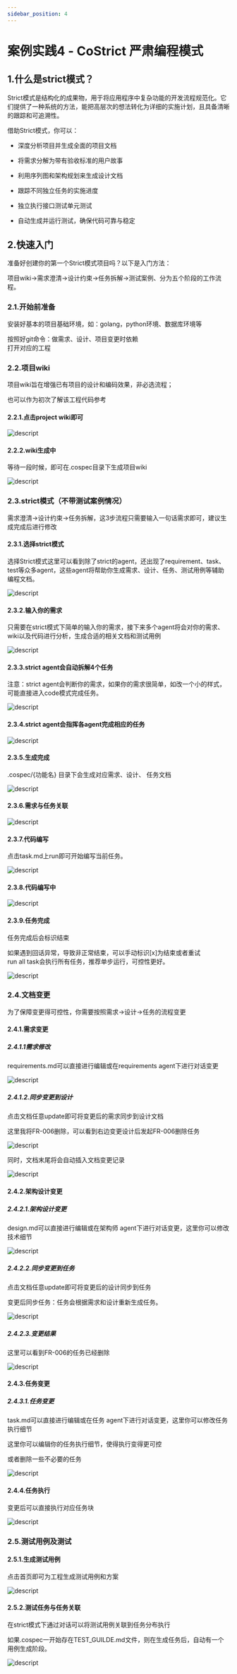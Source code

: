 ```yaml
---
sidebar_position: 4
---
```


# 案例实践4 - CoStrict 严肃编程模式

## 1.什么是strict模式？

Strict模式是结构化的成果物，用于将应用程序中复杂功能的开发流程规范化。它们提供了一种系统的方法，能把高层次的想法转化为详细的实施计划，且具备清晰的跟踪和可追溯性。

借助Strict模式，你可以：

- 深度分析项目并生成全面的项目文档

- 将需求分解为带有验收标准的用户故事

- 利用序列图和架构规划来生成设计文档

- 跟踪不同独立任务的实施进度

- 独立执行接口测试单元测试

- 自动生成并运行测试，确保代码可靠与稳定

## 2.快速入门

准备好创建你的第一个Strict模式项目吗？以下是入门方法：

项目wiki→需求澄清→设计约束→任务拆解→测试案例、分为五个阶段的工作流程。

### 2.1.开始前准备

安装好基本的项目基础环境，如：golang，python环境、数据库环境等

按照好git命令：做需求、设计、项目变更时依赖\
打开对应的工程

### 2.2.项目wiki

项目wiki旨在增强已有项目的设计和编码效果，非必选流程；

也可以作为初次了解该工程代码参考

#### 2.2.1.点击project wiki即可

![descript](./img/manual/image1.png)

#### 2.2.2.wiki生成中

等待一段时候，即可在.cospec目录下生成项目wiki

![descript](./img/manual/image2.png)

### 2.3.strict模式（不带测试案例情况）

需求澄清→设计约束→任务拆解，这3步流程只需要输入一句话需求即可，建议生成完成后进行修改

#### 2.3.1.选择strict模式

选择Strict模式这里可以看到除了strict的agent，还出现了requirement、task、test等众多agent，这些agent将帮助你生成需求、设计、任务、测试用例等辅助编程文档。

![descript](./img/manual/image3.png)

#### 2.3.2.输入你的需求

只需要在strict模式下简单的输入你的需求，接下来多个agent将会对你的需求、wiki以及代码进行分析，生成合适的相关文档和测试用例

![descript](./img/manual/image4.png)

#### 2.3.3.strict agent会自动拆解4个任务

注意：strict
agent会判断你的需求，如果你的需求很简单，如改一个小的样式，可能直接进入code模式完成任务。

![descript](./img/manual/image5.png)

#### 2.3.4.strict agent会指挥各agent完成相应的任务

![descript](./img/manual/image6.png)

#### 2.3.5.生成完成

.cospec\/\{功能名\} 目录下会生成对应需求、设计、 任务文档

![descript](./img/manual/image7.png)

#### 2.3.6.需求与任务关联

![descript](./img/manual/image8.png)

#### 2.3.7.代码编写

点击task.md上run即可开始编写当前任务。

![descript](./img/manual/image9.png)

#### 2.3.8.代码编写中

![descript](./img/manual/image10.png)

#### 2.3.9.任务完成

任务完成后会标识结束

如果遇到回话异常，导致非正常结束，可以手动标识\[x\]为结束或者重试\
run all task会执行所有任务，推荐单步运行，可控性更好。

![descript](./img/manual/image11.png)

### 2.4.文档变更

为了保障变更得可控性，你需要按照需求→设计→任务的流程变更

#### 2.4.1.需求变更

##### 2.4.1.1需求修改

requirements.md可以直接进行编辑或在requirements agent下进行对话变更

![descript](./img/manual/image12.png)

##### 2.4.1.2.同步变更到设计

点击文档任意update即可将变更后的需求同步到设计文档

这里我将FR-006删除，可以看到右边变更设计后发起FR-006删除任务

![descript](./img/manual/image13.png)

同时，文档末尾将会自动插入文档变更记录

![descript](./img/manual/image14.png)

#### 2.4.2.架构设计变更

##### 2.4.2.1.架构设计变更

design.md可以直接进行编辑或在架构师
agent下进行对话变更，这里你可以修改技术细节

![descript](./img/manual/image15.png)

##### 2.4.2.2.同步变更到任务

点击文档任意update即可将变更后的设计同步到任务

变更后同步任务：任务会根据需求和设计重新生成任务。

![descript](./img/manual/image16.png)

##### 2.4.2.3.变更结果

这里可以看到FR-006的任务已经删除

![descript](./img/manual/image17.png)

#### 2.4.3.任务变更

##### 2.4.3.1.任务变更

task.md可以直接进行编辑或在任务
agent下进行对话变更，这里你可以修改任务执行细节

这里你可以编辑你的任务执行细节，使得执行变得更可控

或者删除一些不必要的任务

![descript](./img/manual/image18.png)

#### 2.4.4.任务执行

变更后可以直接执行对应任务块

![descript](./img/manual/image19.png)

### 2.5.测试用例及测试

#### 2.5.1.生成测试用例

点击首页即可为工程生成测试用例和方案

![descript](./img/manual/image20.png)

#### 2.5.2.测试任务与任务关联

在strict模式下通过对话可以将测试用例关联到任务分布执行

如果.cospec一开始存在TEST_GUILDE.md文件，则在生成任务后，自动有一个用例生成阶段。

![descript](./img/manual/image21.png)
